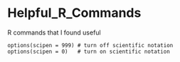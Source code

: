 # Helpful_R_Commands
R commands that I found useful 

```
options(scipen = 999) # turn off scientific notation
options(scipen = 0)   # turn on scientific notation
```

